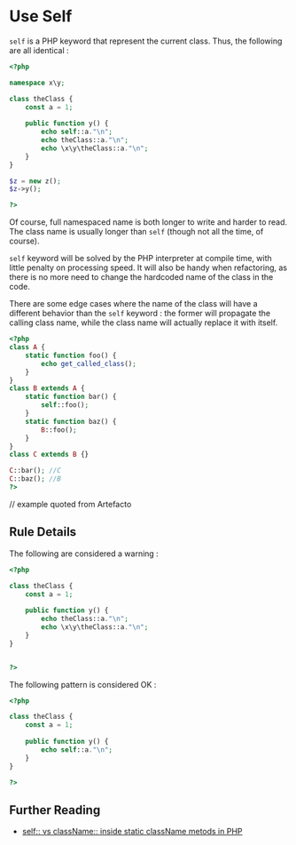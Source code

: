 <!-- Good Practices -->
# Use Self

`self` is a PHP keyword that represent the current class. Thus, the following are all identical : 

```php
<?php

namespace x\y;

class theClass {
	const a = 1;
	
	public function y() {
		echo self::a."\n";	
		echo theClass::a."\n";	
		echo \x\y\theClass::a."\n";	
	}
}

$z = new z();
$z->y();

?>
```

Of course, full namespaced name is both longer to write and harder to read. The class name is usually longer than `self` (though not all the time, of course). 

`self` keyword will be solved by the PHP interpreter at compile time, with little penalty on processing speed. It will also be handy when refactoring, as there is no more need to change the hardcoded name of the class in the code. 

There are some edge cases where the name of the class will have a different behavior than the `self` keyword : the former will propagate the calling class name, while the class name will actually replace it with itself. 

```php
<?php
class A {
    static function foo() {
        echo get_called_class();
    }
}
class B extends A {
    static function bar() {
        self::foo();
    }
    static function baz() {
        B::foo();
    }
}
class C extends B {}

C::bar(); //C
C::baz(); //B
?>
```
// example quoted from Artefacto

## Rule Details

The following are considered a warning : 

```php
<?php

class theClass {
	const a = 1;
	
	public function y() {
		echo theClass::a."\n";	
		echo \x\y\theClass::a."\n";	
	}
}


?>
```

The following pattern is considered OK :

```php
<?php

class theClass {
	const a = 1;
	
	public function y() {
		echo self::a."\n";	
	}
}

?>
```
<!--
### Options
when static or self call will be different 

## When Not To Use It

If default is not always necessary, you may disable this rule.
-->

## Further Reading
* [self:: vs className:: inside static className metods in PHP](http://stackoverflow.com/questions/3481085/self-vs-classname-inside-static-classname-metods-in-php)
